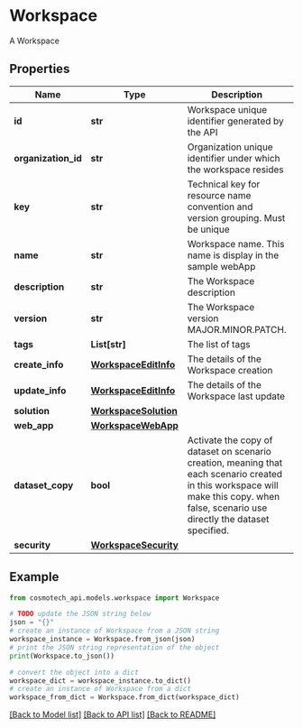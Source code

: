 # Workspace

A Workspace

## Properties

Name | Type | Description | Notes
------------ | ------------- | ------------- | -------------
**id** | **str** | Workspace unique identifier generated by the API | [readonly] 
**organization_id** | **str** | Organization unique identifier under which the workspace resides | [readonly] 
**key** | **str** | Technical key for resource name convention and version grouping. Must be unique | 
**name** | **str** | Workspace name. This name is display in the sample webApp | 
**description** | **str** | The Workspace description | [optional] 
**version** | **str** | The Workspace version MAJOR.MINOR.PATCH. | [optional] 
**tags** | **List[str]** | The list of tags | [optional] 
**create_info** | [**WorkspaceEditInfo**](WorkspaceEditInfo.md) | The details of the Workspace creation | 
**update_info** | [**WorkspaceEditInfo**](WorkspaceEditInfo.md) | The details of the Workspace last update | 
**solution** | [**WorkspaceSolution**](WorkspaceSolution.md) |  | 
**web_app** | [**WorkspaceWebApp**](WorkspaceWebApp.md) |  | [optional] 
**dataset_copy** | **bool** | Activate the copy of dataset on scenario creation, meaning that each scenario created in this workspace will make this copy. when false, scenario use directly the dataset specified. | [optional] [default to True]
**security** | [**WorkspaceSecurity**](WorkspaceSecurity.md) |  | 

## Example

```python
from cosmotech_api.models.workspace import Workspace

# TODO update the JSON string below
json = "{}"
# create an instance of Workspace from a JSON string
workspace_instance = Workspace.from_json(json)
# print the JSON string representation of the object
print(Workspace.to_json())

# convert the object into a dict
workspace_dict = workspace_instance.to_dict()
# create an instance of Workspace from a dict
workspace_from_dict = Workspace.from_dict(workspace_dict)
```
[[Back to Model list]](../README.md#documentation-for-models) [[Back to API list]](../README.md#documentation-for-api-endpoints) [[Back to README]](../README.md)


